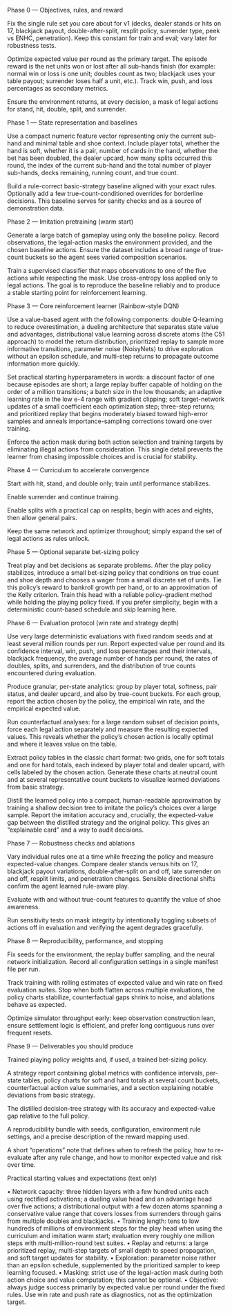 Phase 0 — Objectives, rules, and reward

Fix the single rule set you care about for v1 (decks, dealer stands or hits on 17, blackjack payout, double-after-split, resplit policy, surrender type, peek vs ENHC, penetration). Keep this constant for train and eval; vary later for robustness tests.

Optimize expected value per round as the primary target. The episode reward is the net units won or lost after all sub-hands finish (for example: normal win or loss is one unit; doubles count as two; blackjack uses your table payout; surrender loses half a unit, etc.). Track win, push, and loss percentages as secondary metrics.

Ensure the environment returns, at every decision, a mask of legal actions for stand, hit, double, split, and surrender.

Phase 1 — State representation and baselines

Use a compact numeric feature vector representing only the current sub-hand and minimal table and shoe context. Include player total, whether the hand is soft, whether it is a pair, number of cards in the hand, whether the bet has been doubled, the dealer upcard, how many splits occurred this round, the index of the current sub-hand and the total number of player sub-hands, decks remaining, running count, and true count.

Build a rule-correct basic-strategy baseline aligned with your exact rules. Optionally add a few true-count-conditioned overrides for borderline decisions. This baseline serves for sanity checks and as a source of demonstration data.

Phase 2 — Imitation pretraining (warm start)

Generate a large batch of gameplay using only the baseline policy. Record observations, the legal-action masks the environment provided, and the chosen baseline actions. Ensure the dataset includes a broad range of true-count buckets so the agent sees varied composition scenarios.

Train a supervised classifier that maps observations to one of the five actions while respecting the mask. Use cross-entropy loss applied only to legal actions. The goal is to reproduce the baseline reliably and to produce a stable starting point for reinforcement learning.

Phase 3 — Core reinforcement learner (Rainbow-style DQN)

Use a value-based agent with the following components: double Q-learning to reduce overestimation, a dueling architecture that separates state value and advantages, distributional value learning across discrete atoms (the C51 approach) to model the return distribution, prioritized replay to sample more informative transitions, parameter noise (NoisyNets) to drive exploration without an epsilon schedule, and multi-step returns to propagate outcome information more quickly.

Set practical starting hyperparameters in words: a discount factor of one because episodes are short; a large replay buffer capable of holding on the order of a million transitions; a batch size in the low thousands; an adaptive learning rate in the low e-4 range with gradient clipping; soft target-network updates of a small coefficient each optimization step; three-step returns; and prioritized replay that begins moderately biased toward high-error samples and anneals importance-sampling corrections toward one over training.

Enforce the action mask during both action selection and training targets by eliminating illegal actions from consideration. This single detail prevents the learner from chasing impossible choices and is crucial for stability.

Phase 4 — Curriculum to accelerate convergence

Start with hit, stand, and double only; train until performance stabilizes.

Enable surrender and continue training.

Enable splits with a practical cap on resplits; begin with aces and eights, then allow general pairs.

Keep the same network and optimizer throughout; simply expand the set of legal actions as rules unlock.

Phase 5 — Optional separate bet-sizing policy

Treat play and bet decisions as separate problems. After the play policy stabilizes, introduce a small bet-sizing policy that conditions on true count and shoe depth and chooses a wager from a small discrete set of units. Tie this policy’s reward to bankroll growth per hand, or to an approximation of the Kelly criterion. Train this head with a reliable policy-gradient method while holding the playing policy fixed. If you prefer simplicity, begin with a deterministic count-based schedule and skip learning here.

Phase 6 — Evaluation protocol (win rate and strategy depth)

Use very large deterministic evaluations with fixed random seeds and at least several million rounds per run. Report expected value per round and its confidence interval, win, push, and loss percentages and their intervals, blackjack frequency, the average number of hands per round, the rates of doubles, splits, and surrenders, and the distribution of true counts encountered during evaluation.

Produce granular, per-state analytics: group by player total, softness, pair status, and dealer upcard, and also by true-count buckets. For each group, report the action chosen by the policy, the empirical win rate, and the empirical expected value.

Run counterfactual analyses: for a large random subset of decision points, force each legal action separately and measure the resulting expected values. This reveals whether the policy’s chosen action is locally optimal and where it leaves value on the table.

Extract policy tables in the classic chart format: two grids, one for soft totals and one for hard totals, each indexed by player total and dealer upcard, with cells labeled by the chosen action. Generate these charts at neutral count and at several representative count buckets to visualize learned deviations from basic strategy.

Distill the learned policy into a compact, human-readable approximation by training a shallow decision tree to imitate the policy’s choices over a large sample. Report the imitation accuracy and, crucially, the expected-value gap between the distilled strategy and the original policy. This gives an “explainable card” and a way to audit decisions.

Phase 7 — Robustness checks and ablations

Vary individual rules one at a time while freezing the policy and measure expected-value changes. Compare dealer stands versus hits on 17, blackjack payout variations, double-after-split on and off, late surrender on and off, resplit limits, and penetration changes. Sensible directional shifts confirm the agent learned rule-aware play.

Evaluate with and without true-count features to quantify the value of shoe awareness.

Run sensitivity tests on mask integrity by intentionally toggling subsets of actions off in evaluation and verifying the agent degrades gracefully.

Phase 8 — Reproducibility, performance, and stopping

Fix seeds for the environment, the replay buffer sampling, and the neural network initialization. Record all configuration settings in a single manifest file per run.

Track training with rolling estimates of expected value and win rate on fixed evaluation suites. Stop when both flatten across multiple evaluations, the policy charts stabilize, counterfactual gaps shrink to noise, and ablations behave as expected.

Optimize simulator throughput early: keep observation construction lean, ensure settlement logic is efficient, and prefer long contiguous runs over frequent resets.

Phase 9 — Deliverables you should produce

Trained playing policy weights and, if used, a trained bet-sizing policy.

A strategy report containing global metrics with confidence intervals, per-state tables, policy charts for soft and hard totals at several count buckets, counterfactual action value summaries, and a section explaining notable deviations from basic strategy.

The distilled decision-tree strategy with its accuracy and expected-value gap relative to the full policy.

A reproducibility bundle with seeds, configuration, environment rule settings, and a precise description of the reward mapping used.

A short “operations” note that defines when to refresh the policy, how to re-evaluate after any rule change, and how to monitor expected value and risk over time.

Practical starting values and expectations (text only)

• Network capacity: three hidden layers with a few hundred units each using rectified activations; a dueling value head and an advantage head over five actions; a distributional output with a few dozen atoms spanning a conservative value range that covers losses from surrenders through gains from multiple doubles and blackjacks.
• Training length: tens to low hundreds of millions of environment steps for the play head when using the curriculum and imitation warm start; evaluation every roughly one million steps with multi-million-round test suites.
• Replay and returns: a large prioritized replay, multi-step targets of small depth to speed propagation, and soft target updates for stability.
• Exploration: parameter noise rather than an epsilon schedule, supplemented by the prioritized sampler to keep learning focused.
• Masking: strict use of the legal-action mask during both action choice and value computation; this cannot be optional.
• Objective: always judge success primarily by expected value per round under the fixed rules. Use win rate and push rate as diagnostics, not as the optimization target.